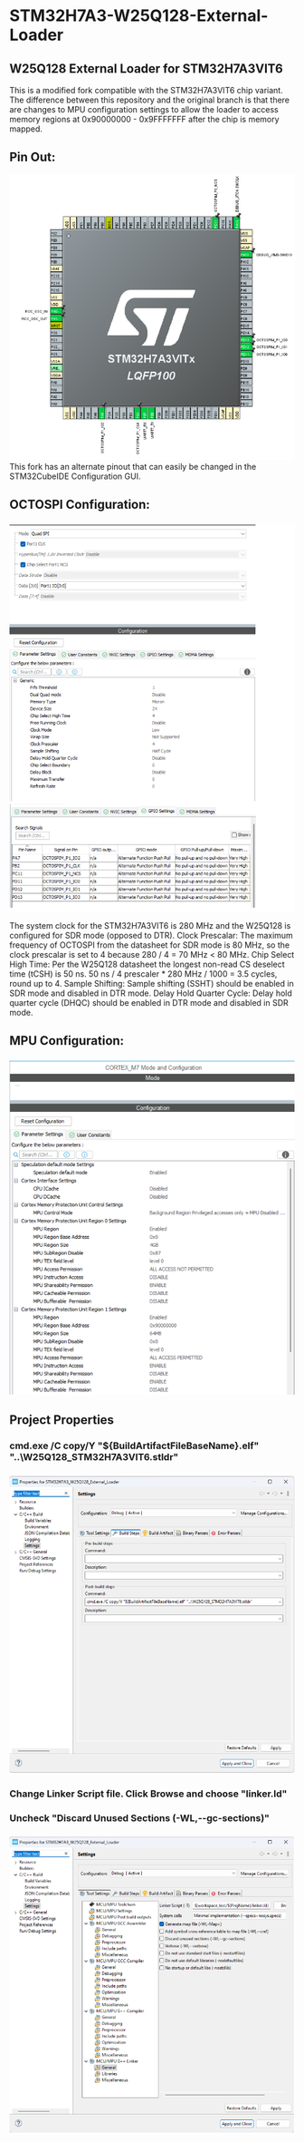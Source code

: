 # STM32H7A3-W25Q128-External-Loader
## W25Q128 External Loader for STM32H7A3VIT6

This is a modified fork compatible with the STM32H7A3VIT6 chip variant. The difference between this repository and the original branch is that there are changes to MPU configuration settings to allow the loader to access memory regions at 0x90000000 - 0x9FFFFFFF after the chip is memory mapped. 

## Pin Out:

![Pinout-2](https://raw.githubusercontent.com/jmcrafty/STM32H7A3-W25Q128-External-Loader/main/.github/images/pinout.png)
This fork has an alternate pinout that can easily be changed in the STM32CubeIDE Configuration GUI.

## OCTOSPI Configuration:
### 
### 
![0](https://raw.githubusercontent.com/jmcrafty/STM32H7A3-W25Q128-External-Loader/main/.github/images/config.png)

The system clock for the STM32H7A3VIT6 is 280 MHz and the W25Q128 is configured for SDR mode (opposed to DTR).
Clock Prescalar: The maximum frequency of OCTOSPI from the datasheet for SDR mode is 80 MHz, so the clock prescalar is set to 4 because 280 / 4 = 70 MHz < 80 MHz.
Chip Select High Time: Per the W25Q128 datasheet the longest non-read CS deselect time (tCSH) is 50 ns. 50 ns / 4 prescaler * 280 MHz / 1000 = 3.5 cycles, round up to 4.
Sample Shifting: Sample shifting (SSHT) should be enabled in SDR mode and disabled in DTR mode.
Delay Hold Quarter Cycle: Delay hold quarter cycle (DHQC) should be enabled in DTR mode and disabled in SDR mode.

## MPU Configuration:
### 
### 
![0](https://raw.githubusercontent.com/jmcrafty/STM32H7A3-W25Q128-External-Loader/main/.github/images/mpu.png)

## Project Properties
### cmd.exe /C copy/Y "${BuildArtifactFileBaseName}.elf" "..\W25Q128_STM32H7A3VIT6.stldr"
###
![3](https://raw.githubusercontent.com/jmcrafty/STM32H7A3-W25Q128-External-Loader/main/.github/images/settings1.png)
###
### 
### 
### Change Linker Script file. Click Browse and choose "linker.ld"
### Uncheck "Discard Unused Sections (-WL,--gc-sections)"
###
![4](https://raw.githubusercontent.com/jmcrafty/STM32H7A3-W25Q128-External-Loader/main/.github/images/settings2.png)
